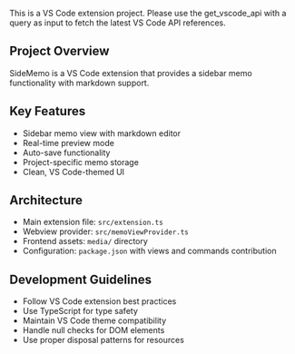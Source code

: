 <!-- Use this file to provide workspace-specific custom instructions to Copilot. For more details, visit https://code.visualstudio.com/docs/copilot/copilot-customization#_use-a-githubcopilotinstructionsmd-file -->

This is a VS Code extension project. Please use the get_vscode_api with a query as input to fetch the latest VS Code API references.

## Project Overview
SideMemo is a VS Code extension that provides a sidebar memo functionality with markdown support.

## Key Features
- Sidebar memo view with markdown editor
- Real-time preview mode
- Auto-save functionality
- Project-specific memo storage
- Clean, VS Code-themed UI

## Architecture
- Main extension file: `src/extension.ts`
- Webview provider: `src/memoViewProvider.ts`
- Frontend assets: `media/` directory
- Configuration: `package.json` with views and commands contribution

## Development Guidelines
- Follow VS Code extension best practices
- Use TypeScript for type safety
- Maintain VS Code theme compatibility
- Handle null checks for DOM elements
- Use proper disposal patterns for resources
